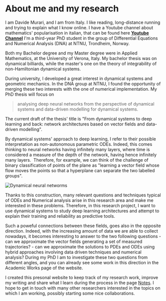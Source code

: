 # About me and my research

I am Davide Murari, and I am from Italy. I like reading, long-distance running and trying to explain what I know online. I have a Youtube channel about mathematics' popularisation in italian, that can be found here [**Youtube Channel**](https://youtube.com/mathonevideo) I'm a third-year PhD student in the group of Differential Equations and Numerical Analysis (DNA) at NTNU, Trondheim, Norway.

Both my Bachelor degree and my Master degree were in Applied Mathematics, at the University of Verona, Italy. My bachelor thesis was on dynamical billiards, while the master's one on the theory of integrability of non-Hamiltonian dynamical systems.

During university, I developed a great interest in dynamical systems and geometric mechanics. In the DNA group at NTNU, I found the opportunity of merging these two interests with the one of numerical implementation. My PhD thesis will focus on

> analysing deep neural networks from the perspective of dynamical systems and data-driven modelling for dynamical systems.

The current draft of the thesis' title is "From dynamical systems to deep learning and back: network architectures based on vector fields and data-driven modelling".

By dynamical systems' approach to deep learning, I refer to their possible interpretation as non-autonomous parametric ODEs. Indeed, this comes thinking to neural networks having infinitely many layers, where time is considered a measure of the depth of the network, having hence infinitely many layers.  Therefore, for example, we can think of the challenge of binary classification of points of the plane as "learning a vector field whose flow moves the points so that a hyperplane can separate the two labelled groups".

![Dynamical neural networms](/images/dynamicNN.gif)

Thanks to this construction, many relevant questions and techniques typical of ODEs and Numerical analysis arise in this research area and make me interested in these problems. Therefore, in this research project, I want to use dynamical systems to study deep learning architectures and attempt to explain their training and reliability as predictive tools.

Such a poweful connections between these fields, goes also in the opposite direction. Indeed, with the increasing amount of data we are able to collect nowadays, it becomes interesting to answer to the two following questions - can we approximate the vector fields generating a set of measured trajectories? - can we approximate the solutions to PDEs and ODEs using hybrid approaches involving data driven techniques and numerical analysis? During my PhD I am to investigate these two questions from different angles, and you can already see some work in this direction in the Academic Works page of the website.

I created this presonal website to keep track of my research work, improve my writing and share what I learn during the process in the page [Notes](/posts). I hope to get in touch with many other researchers interested in the topics on which I am working, possibly starting some nice collaborations.
